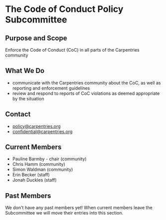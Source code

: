 # The Code of Conduct Policy Subcommittee

## Purpose and Scope

Enforce the Code of Conduct (CoC) in all parts of the Carpentries community

## What We Do

* communicate with the Carpentries community about the CoC, as well as reporting and enforcement guidelines
* review and respond to reports of CoC violations as deemed appropriate by the situation

## Contact

* policy@carpentries.org
* confidential@carpentries.org

## Current Members

* Pauline Barmby - chair (community)
* Chris Hamm (community)
* Simon Waldman (community)
* Erin Becker (staff)
* Jonah Duckles (staff)

## Past Members

We don't have any past members yet!  When current members leave the
Subcommittee we will move their entries into this section.

[blog]: https://software-carpentry.org/blog/
[blog-archives]: https://software-carpentry.org/blog/categories/#SLUG
[mailing-list]: http://lists.software-carpentry.org/listinfo/SLUG
[mailing-list-archives]: http://lists.software-carpentry.org/pipermail/SLUG/
